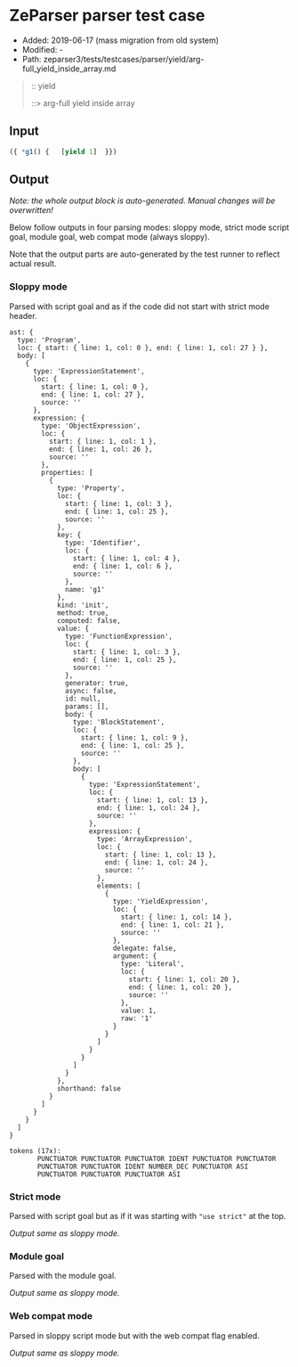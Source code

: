 # ZeParser parser test case

- Added: 2019-06-17 (mass migration from old system)
- Modified: -
- Path: zeparser3/tests/testcases/parser/yield/arg-full_yield_inside_array.md

> :: yield
>
> ::> arg-full yield inside array

## Input

`````js
({ *g1() {   [yield 1]  }})
`````

## Output

_Note: the whole output block is auto-generated. Manual changes will be overwritten!_

Below follow outputs in four parsing modes: sloppy mode, strict mode script goal, module goal, web compat mode (always sloppy).

Note that the output parts are auto-generated by the test runner to reflect actual result.

### Sloppy mode

Parsed with script goal and as if the code did not start with strict mode header.

`````
ast: {
  type: 'Program',
  loc: { start: { line: 1, col: 0 }, end: { line: 1, col: 27 } },
  body: [
    {
      type: 'ExpressionStatement',
      loc: {
        start: { line: 1, col: 0 },
        end: { line: 1, col: 27 },
        source: ''
      },
      expression: {
        type: 'ObjectExpression',
        loc: {
          start: { line: 1, col: 1 },
          end: { line: 1, col: 26 },
          source: ''
        },
        properties: [
          {
            type: 'Property',
            loc: {
              start: { line: 1, col: 3 },
              end: { line: 1, col: 25 },
              source: ''
            },
            key: {
              type: 'Identifier',
              loc: {
                start: { line: 1, col: 4 },
                end: { line: 1, col: 6 },
                source: ''
              },
              name: 'g1'
            },
            kind: 'init',
            method: true,
            computed: false,
            value: {
              type: 'FunctionExpression',
              loc: {
                start: { line: 1, col: 3 },
                end: { line: 1, col: 25 },
                source: ''
              },
              generator: true,
              async: false,
              id: null,
              params: [],
              body: {
                type: 'BlockStatement',
                loc: {
                  start: { line: 1, col: 9 },
                  end: { line: 1, col: 25 },
                  source: ''
                },
                body: [
                  {
                    type: 'ExpressionStatement',
                    loc: {
                      start: { line: 1, col: 13 },
                      end: { line: 1, col: 24 },
                      source: ''
                    },
                    expression: {
                      type: 'ArrayExpression',
                      loc: {
                        start: { line: 1, col: 13 },
                        end: { line: 1, col: 24 },
                        source: ''
                      },
                      elements: [
                        {
                          type: 'YieldExpression',
                          loc: {
                            start: { line: 1, col: 14 },
                            end: { line: 1, col: 21 },
                            source: ''
                          },
                          delegate: false,
                          argument: {
                            type: 'Literal',
                            loc: {
                              start: { line: 1, col: 20 },
                              end: { line: 1, col: 20 },
                              source: ''
                            },
                            value: 1,
                            raw: '1'
                          }
                        }
                      ]
                    }
                  }
                ]
              }
            },
            shorthand: false
          }
        ]
      }
    }
  ]
}

tokens (17x):
       PUNCTUATOR PUNCTUATOR PUNCTUATOR IDENT PUNCTUATOR PUNCTUATOR
       PUNCTUATOR PUNCTUATOR IDENT NUMBER_DEC PUNCTUATOR ASI
       PUNCTUATOR PUNCTUATOR PUNCTUATOR ASI
`````

### Strict mode

Parsed with script goal but as if it was starting with `"use strict"` at the top.

_Output same as sloppy mode._

### Module goal

Parsed with the module goal.

_Output same as sloppy mode._

### Web compat mode

Parsed in sloppy script mode but with the web compat flag enabled.

_Output same as sloppy mode._
